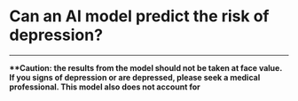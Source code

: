 # Can an AI model predict the risk of depression?

------------------------------------------------------------------------

**\*\*Caution: the results from the model should not be taken at face value. If you signs of depression or are depressed, please seek a medical professional. This model also does not account for**
